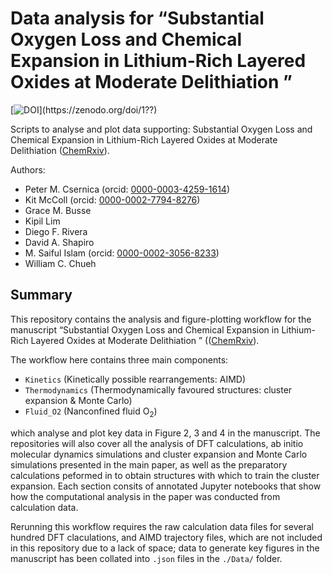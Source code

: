 # Data analysis for &ldquo;Substantial Oxygen Loss and Chemical Expansion in Lithium-Rich Layered Oxides at Moderate Delithiation &rdquo;
[![DOI](https://zenodo.org/badge/??.??)](https://zenodo.org/doi/1??)

Scripts to analyse and plot data supporting:
Substantial Oxygen Loss and Chemical Expansion in Lithium-Rich Layered Oxides at Moderate Delithiation
([ChemRxiv](https://chemrxiv.org/engage/chemrxiv/article-details/65c93d6b66c13817296bf3fc)).

Authors:
- Peter M. Csernica (orcid: [0000-0003-4259-1614](https://orcid.org/0000-0003-4259-1614))
- Kit McColl (orcid: [0000-0002-7794-8276](https://orcid.org/0000-0002-7794-8276))
- Grace M. Busse
- Kipil Lim
- Diego F. Rivera
- David A. Shapiro
- M. Saiful Islam (orcid: [0000-0002-3056-8233](https://orcid.org/0000-0003-0373-116X))
- William C. Chueh

## Summary
This repository contains the analysis and figure-plotting workflow for the manuscript &ldquo;Substantial Oxygen Loss and Chemical Expansion in Lithium-Rich Layered Oxides at Moderate Delithiation &rdquo; (([ChemRxiv](https://chemrxiv.org/engage/chemrxiv/article-details/65c93d6b66c13817296bf3fc)).

The workflow here contains three main components: 
- `Kinetics` (Kinetically possible rearrangements: AIMD)
- `Thermodynamics` (Thermodynamically favoured structures: cluster expansion & Monte Carlo)
- `Fluid_O2` (Nanconfined fluid O<sub>2</sub>)

which analyse and plot key data in Figure 2, 3 and 4 in the manuscript. The repositories will also cover all the analysis of DFT calculations, ab initio molecular dynamics simulations and cluster expansion and Monte Carlo simulations presented in the main paper, as well as the preparatory calculations peformed in to obtain structures with which to train the cluster expansion. Each section consits of annotated Jupyter notebooks that show how the computational analysis in the paper was conducted from calculation data.

Rerunning this workflow requires the raw calculation data files for several hundred DFT claculations, and AIMD trajectory files, which are not included in this repository due to a lack of space; data to generate key figures in the manuscript has been collated into `.json` files in the `./Data/` folder. 

